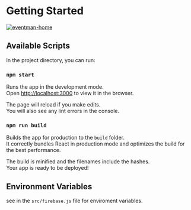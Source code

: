 # Getting Started

<a href="https://ibb.co/SXCJqV9"><img src="https://i.ibb.co/KjvmCV3/eventman-home.png" alt="eventman-home" border="0"></a>

## Available Scripts

In the project directory, you can run:

### `npm start`

Runs the app in the development mode.\
Open [http://localhost:3000](http://localhost:3000) to view it in the browser.

The page will reload if you make edits.\
You will also see any lint errors in the console.

### `npm run build`

Builds the app for production to the `build` folder.\
It correctly bundles React in production mode and optimizes the build for the best performance.

The build is minified and the filenames include the hashes.\
Your app is ready to be deployed!

## Environment Variables

see in the `src/firebase.js` file for enviroment variables.
